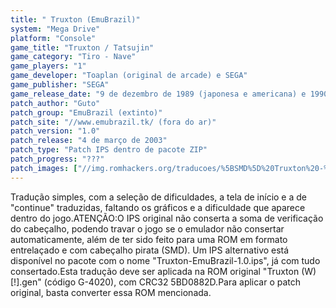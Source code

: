 ```yaml
---
title: " Truxton (EmuBrazil)"
system: "Mega Drive"
platform: "Console"
game_title: "Truxton / Tatsujin"
game_category: "Tiro - Nave"
game_players: "1"
game_developer: "Toaplan (original de arcade) e SEGA"
game_publisher: "SEGA"
game_release_date: "9 de dezembro de 1989 (japonesa e americana) e 1990 (européia)"
patch_author: "Guto"
patch_group: "EmuBrazil (extinto)"
patch_site: "//www.emubrazil.tk/ (fora do ar)"
patch_version: "1.0"
patch_release: "4 de março de 2003"
patch_type: "Patch IPS dentro de pacote ZIP"
patch_progress: "???"
patch_images: ["//img.romhackers.org/traducoes/%5BSMD%5D%20Truxton%20-%20EmuBrazil%20-%201.png","//img.romhackers.org/traducoes/%5BSMD%5D%20Truxton%20-%20EmuBrazil%20-%202.png","//img.romhackers.org/traducoes/%5BSMD%5D%20Truxton%20-%20EmuBrazil%20-%203.png"]
---
```

Tradução simples, com a seleção de dificuldades, a tela de início e a de "continue" traduzidas, faltando os gráficos e a dificuldade que aparece dentro do jogo.ATENÇÃO:O IPS original não conserta a soma de verificação do cabeçalho, podendo travar o jogo se o emulador não consertar automaticamente, além de ter sido feito para uma ROM em formato entrelaçado e com cabeçalho pirata (SMD). Um IPS alternativo está disponível no pacote com o nome "Truxton-EmuBrazil-1.0.ips", já com tudo consertado.Esta tradução deve ser aplicada na ROM original "Truxton (W) [!].gen" (código G-4020), com CRC32 5BD0882D.Para aplicar o patch original, basta converter essa ROM mencionada.